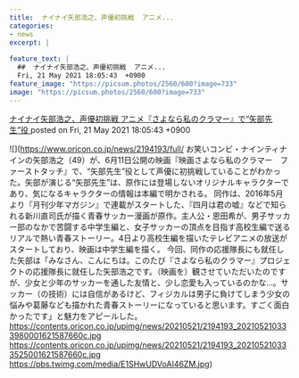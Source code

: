 ```yaml
---
title:  ナイナイ矢部浩之、声優初挑戦  アニメ...
categories:
- news
excerpt: |
  
feature_text: |
  ##  ナイナイ矢部浩之、声優初挑戦  アニメ...
  Fri, 21 May 2021 18:05:43  +0900
feature_image: "https://picsum.photos/2560/600?image=733"
image: "https://picsum.photos/2560/600?image=733"
---
```


[ ナイナイ矢部浩之、声優初挑戦  アニメ『さよなら私のクラマー』で“矢部先生”役  ](https://hayabusa9.5ch.net/test/read.cgi/mnewsplus/1621587943/)
posted on Fri, 21 May 2021 18:05:43  +0900

<!--more-->

![](https://www.oricon.co.jp/news/2194193/full/ お笑いコンビ・ナインティナインの矢部浩之（49）が、6月11日公開の映画『映画さよなら私のクラマー　ファーストタッチ』で、“矢部先生”役として声優に初挑戦していることがわかった。矢部が演じる“矢部先生”は、原作には登場しないオリジナルキャラクターであり、気になるキャラクターの情報は本編で明かされる。 同作は、2016年5月より『月刊少年マガジン』で連載がスタートした、『四月は君の嘘』などで知られる新川直司氏が描く青春サッカー漫画が原作。主人公・恩田希が、男子サッカー部のなかで苦闘する中学生編と、女子サッカーの頂点を目指す高校生編で送るリアルで熱い青春ストーリー。4日より高校生編を描いたテレビアニメの放送がスタートしており、映画は中学生編を描く。 今回、同作の応援隊長にも就任した矢部は「みなさん、こんにちは。このたび『さよなら私のクラマー』プロジェクトの応援隊長に就任した矢部浩之です。（映画を）観させていただいたのですが、少女と少年のサッカーを通した友情と、少し恋愛も入っているのかな…。サッカー（の技術）には自信があるけど、フィジカルは男子に負けてしまう少女の悩みや葛藤なども描かれた青春ストーリーになっていると思います。すごく面白かったです」と魅力をアピールした。 https://contents.oricon.co.jp/upimg/news/20210521/2194193_202105210333980001621587660c.jpg https://contents.oricon.co.jp/upimg/news/20210521/2194193_202105210333525001621587660c.jpg https://pbs.twimg.com/media/E1SHwUDVoAI46ZM.jpg)

